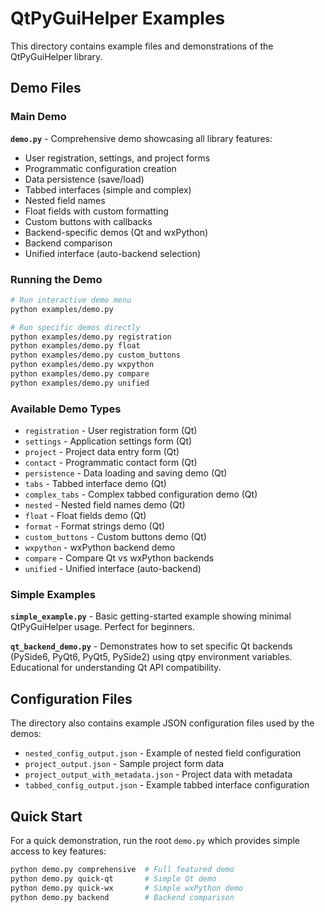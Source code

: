 # QtPyGuiHelper Examples

This directory contains example files and demonstrations of the QtPyGuiHelper library.

## Demo Files

### Main Demo

**`demo.py`** - Comprehensive demo showcasing all library features:
- User registration, settings, and project forms
- Programmatic configuration creation
- Data persistence (save/load)
- Tabbed interfaces (simple and complex)
- Nested field names
- Float fields with custom formatting
- Custom buttons with callbacks
- Backend-specific demos (Qt and wxPython)
- Backend comparison
- Unified interface (auto-backend selection)

### Running the Demo

```bash
# Run interactive demo menu
python examples/demo.py

# Run specific demos directly
python examples/demo.py registration
python examples/demo.py float
python examples/demo.py custom_buttons
python examples/demo.py wxpython
python examples/demo.py compare
python examples/demo.py unified
```

### Available Demo Types

- `registration` - User registration form (Qt)
- `settings` - Application settings form (Qt)
- `project` - Project data entry form (Qt)
- `contact` - Programmatic contact form (Qt)
- `persistence` - Data loading and saving demo (Qt)
- `tabs` - Tabbed interface demo (Qt)
- `complex_tabs` - Complex tabbed configuration demo (Qt)
- `nested` - Nested field names demo (Qt)
- `float` - Float fields demo (Qt)
- `format` - Format strings demo (Qt)
- `custom_buttons` - Custom buttons demo (Qt)
- `wxpython` - wxPython backend demo
- `compare` - Compare Qt vs wxPython backends
- `unified` - Unified interface (auto-backend)

### Simple Examples

**`simple_example.py`** - Basic getting-started example showing minimal QtPyGuiHelper usage. Perfect for beginners.

**`qt_backend_demo.py`** - Demonstrates how to set specific Qt backends (PySide6, PyQt6, PyQt5, PySide2) using qtpy environment variables. Educational for understanding Qt API compatibility.

## Configuration Files

The directory also contains example JSON configuration files used by the demos:

- `nested_config_output.json` - Example of nested field configuration
- `project_output.json` - Sample project form data
- `project_output_with_metadata.json` - Project data with metadata
- `tabbed_config_output.json` - Example tabbed interface configuration

## Quick Start

For a quick demonstration, run the root `demo.py` which provides simple access to key features:

```bash
python demo.py comprehensive  # Full featured demo
python demo.py quick-qt       # Simple Qt demo
python demo.py quick-wx       # Simple wxPython demo
python demo.py backend        # Backend comparison
```

